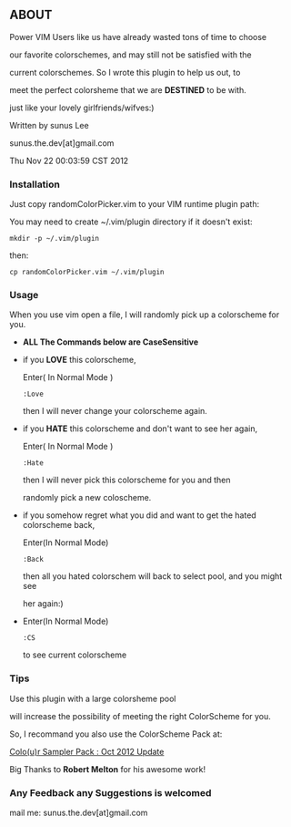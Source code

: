 ## ABOUT ##

Power VIM Users like us have already wasted tons of time to choose

our favorite colorschemes, and may still not be satisfied with the 

current colorschemes. So I wrote this plugin to help us out, to 

meet the perfect colorsheme that we are __DESTINED__ to be with. 

just like your lovely girlfriends/wifves:)

Written by sunus Lee

sunus.the.dev[at]gmail.com

Thu Nov 22 00:03:59 CST 2012

### Installation ###
Just copy randomColorPicker.vim to your VIM runtime plugin path:

You may need to create ~/.vim/plugin directory if it doesn't exist:

`mkdir -p ~/.vim/plugin`

then:

`cp randomColorPicker.vim ~/.vim/plugin`

### Usage ###
When you use vim open a file, I will randomly pick up a colorscheme
for you.

* __ALL The Commands below are CaseSensitive__

* if you  __LOVE__  this colorscheme,

  Enter( In Normal Mode )

  `:Love`

  then I will never change your colorscheme again.

* if you __HATE__ this colorscheme and don't want to see her again,

  Enter( In Normal Mode )

  `:Hate`

  then I will never pick this colorscheme for you and then

  randomly pick a new coloscheme.

* if you somehow regret what you did and want to get the hated colorscheme back,
    
  Enter(In  Normal Mode) 

  `:Back`

  then all you hated colorschem will back to select pool, and you might see

  her again:)

* Enter(In Normal Mode)

  `:CS`

  to see current colorscheme

### Tips ###
  Use this plugin with a large colorsheme pool
  
  will increase the possibility of meeting the right ColorScheme for you.

  So, I recommand you also use the ColorScheme Pack at:

  [Colo(u)r Sampler Pack : Oct 2012 Update](http://www.vim.org/scripts/script.php?script_id=625)

  Big Thanks to __Robert Melton__ for his awesome work!

### Any Feedback any Suggestions is welcomed ###
  mail me: sunus.the.dev[at]gmail.com
